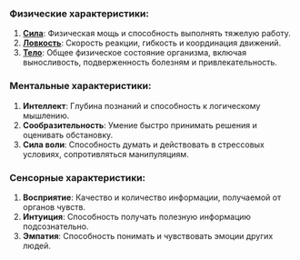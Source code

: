 ### Физические характеристики:

1. **[Сила](Сила)**: Физическая мощь и способность выполнять тяжелую работу.
2. **[Ловкость](Ловкость.md)**: Скорость реакции, гибкость и координация движений.
3. **[Тело](Тело)**: Общее физическое состояние организма, включая выносливость, подверженность болезням и привлекательность.

### Ментальные характеристики:

1. **Интеллект**: Глубина познаний и способность к логическому мышлению.
2. **Сообразительность**: Умение быстро принимать решения и оценивать обстановку.
3. **Сила воли**: Способность думать и действовать в стрессовых условиях, сопротивляться манипуляциям.

### Сенсорные характеристики:

1. **Восприятие**: Качество и количество информации, получаемой от органов чувств.
2. **Интуиция**: Способность получать полезную информацию подсознательно.
3. **Эмпатия**: Способность понимать и чувствовать эмоции других людей.